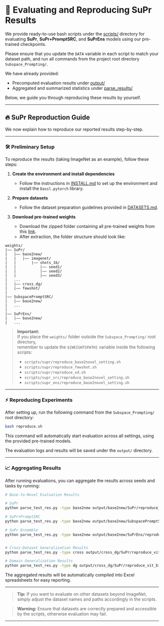 
# 📑 Evaluating and Reproducing SuPr Results

We provide ready-to-use bash scripts under the [scripts/](../scripts) directory for evaluating **SuPr**, **SuPr+PromptSRC**, and **SuPrEns** models using our pre-trained checkpoints.

Please ensure that you update the `DATA` variable in each script to match your dataset path, and run all commands from the project root directory `Subspace_Prompting/`.

We have already provided:
- Precomputed evaluation results under [output/](../output)
- Aggregated and summarized statistics under [parse_results/](../parse_results)

Below, we guide you through reproducing these results by yourself.

---

## 🔥 SuPr Reproduction Guide

We now explain how to reproduce our reported results step-by-step.

---

### 🛠️ Preliminary Setup

To reproduce the results (taking ImageNet as an example), follow these steps:

1. **Create the environment and install dependencies**  
   - Follow the instructions in [INSTALL.md](../docs/INSTALL.md) to set up the environment and install the `Dassl.pytorch` library.

2. **Prepare datasets**  
   - Follow the dataset preparation guidelines provided in [DATASETS.md](../docs/DATASETS.md).

3. **Download pre-trained weights**  
   - Download the zipped folder containing all pre-trained weights from this [link](https://huggingface.co/tongyujun/Subspace_Prompting/tree/main/weights).
   - After extraction, the folder structure should look like:

```text
weights/
|–– SuPr/
|   |–– base2new/
|   |   |–– imagenet/
|   |       |–– shots_16/
|   |           |–– seed1/
|   |           |–– seed2/
|   |           |–– seed3/
|   ...
|   |–– cross_dg/
|   |–– fewshot/
|
|–– SubspacePromptSRC/
|   |–– base2new/
|   ...
|
|–– SuPrEns/
|   |–– base2new/
|   ...
```

> **Important:**  
> If you place the `weights/` folder outside the `Subspace_Prompting/` root directory,  
> remember to update the `${WEIGHTSPATH}` variable inside the following scripts:
> - `scripts/supr/reproduce_base2novel_setting.sh`
> - `scripts/supr/reproduce_fewshot.sh`
> - `scripts/supr/reproduce_xd.sh`
> - `scripts/supr_src/reproduce_base2novel_setting.sh`
> - `scripts/supr_ens/reproduce_base2novel_setting.sh`

---

### ⚡ Reproducing Experiments

After setting up, run the following command from the `Subspace_Prompting/` root directory:

```bash
bash reproduce.sh
```

This command will automatically start evaluation across all settings, using the provided pre-trained models.

The evaluation logs and results will be saved under the `output/` directory.

---

### 📈 Aggregating Results

After running evaluations, you can aggregate the results across seeds and tasks by running:

```bash
# Base-to-Novel Evaluation Results

# SuPr
python parse_test_res.py -type base2new output/base2new/SuPr/reproduce_vit_b16_ep10_batch4_4+4ctx/test_new/caltech101/shots_16

# SuPr+PromptSRC
python parse_test_res.py -type base2new output/base2new/SubspacePromptSRC/reproduce_vit_b16_ep20_batch4_4+4ctx_promptsrc/test_new/imagenet/shots_16

# SuPr Ensemble
python parse_test_res.py -type base2new output/base2new/SuPrEns/reproduce_vit_b16_ep10_batch4_4+4ctx/test_new/imagenet/shots_16


# Cross-Dataset Generalization Results
python parse_test_res.py -type cross output/cross_dg/SuPr/reproduce_vit_b16_ep12_batch8_4+4ctx_cross_datasets/caltech101/shots_16

# Domain Generalization Results
python parse_test_res.py -type dg output/cross_dg/SuPr/reproduce_vit_b16_ep12_batch8_4+4ctx_cross_datasets/imagenet/shots_16
```

The aggregated results will be automatically compiled into Excel spreadsheets for easy reporting.

---

> **Tip:** If you want to evaluate on other datasets beyond ImageNet, simply adjust the dataset names and paths accordingly in the scripts.

> **Warning:** Ensure that datasets are correctly prepared and accessible by the scripts, otherwise evaluation may fail.

---
